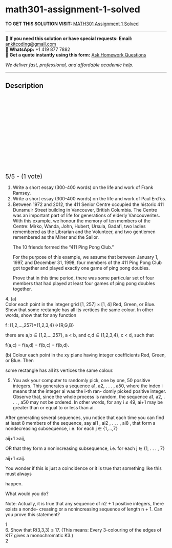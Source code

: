 # math301-assignment-1-solved
**TO GET THIS SOLUTION VISIT:** [MATH301 Assignment 1 Solved](https://www.ankitcodinghub.com/product/math301-assignment-1-solved/)


---

📩 **If you need this solution or have special requests:** **Email:** ankitcoding@gmail.com  
📱 **WhatsApp:** +1 419 877 7882  
📄 **Get a quote instantly using this form:** [Ask Homework Questions](https://www.ankitcodinghub.com/services/ask-homework-questions/)

*We deliver fast, professional, and affordable academic help.*

---

<h2>Description</h2>



<div class="kk-star-ratings kksr-auto kksr-align-center kksr-valign-top" data-payload="{&quot;align&quot;:&quot;center&quot;,&quot;id&quot;:&quot;92488&quot;,&quot;slug&quot;:&quot;default&quot;,&quot;valign&quot;:&quot;top&quot;,&quot;ignore&quot;:&quot;&quot;,&quot;reference&quot;:&quot;auto&quot;,&quot;class&quot;:&quot;&quot;,&quot;count&quot;:&quot;1&quot;,&quot;legendonly&quot;:&quot;&quot;,&quot;readonly&quot;:&quot;&quot;,&quot;score&quot;:&quot;5&quot;,&quot;starsonly&quot;:&quot;&quot;,&quot;best&quot;:&quot;5&quot;,&quot;gap&quot;:&quot;4&quot;,&quot;greet&quot;:&quot;Rate this product&quot;,&quot;legend&quot;:&quot;5\/5 - (1 vote)&quot;,&quot;size&quot;:&quot;24&quot;,&quot;title&quot;:&quot;MATH301 Assignment 1 Solved&quot;,&quot;width&quot;:&quot;138&quot;,&quot;_legend&quot;:&quot;{score}\/{best} - ({count} {votes})&quot;,&quot;font_factor&quot;:&quot;1.25&quot;}">

<div class="kksr-stars">

<div class="kksr-stars-inactive">
            <div class="kksr-star" data-star="1" style="padding-right: 4px">


<div class="kksr-icon" style="width: 24px; height: 24px;"></div>
        </div>
            <div class="kksr-star" data-star="2" style="padding-right: 4px">


<div class="kksr-icon" style="width: 24px; height: 24px;"></div>
        </div>
            <div class="kksr-star" data-star="3" style="padding-right: 4px">


<div class="kksr-icon" style="width: 24px; height: 24px;"></div>
        </div>
            <div class="kksr-star" data-star="4" style="padding-right: 4px">


<div class="kksr-icon" style="width: 24px; height: 24px;"></div>
        </div>
            <div class="kksr-star" data-star="5" style="padding-right: 4px">


<div class="kksr-icon" style="width: 24px; height: 24px;"></div>
        </div>
    </div>

<div class="kksr-stars-active" style="width: 138px;">
            <div class="kksr-star" style="padding-right: 4px">


<div class="kksr-icon" style="width: 24px; height: 24px;"></div>
        </div>
            <div class="kksr-star" style="padding-right: 4px">


<div class="kksr-icon" style="width: 24px; height: 24px;"></div>
        </div>
            <div class="kksr-star" style="padding-right: 4px">


<div class="kksr-icon" style="width: 24px; height: 24px;"></div>
        </div>
            <div class="kksr-star" style="padding-right: 4px">


<div class="kksr-icon" style="width: 24px; height: 24px;"></div>
        </div>
            <div class="kksr-star" style="padding-right: 4px">


<div class="kksr-icon" style="width: 24px; height: 24px;"></div>
        </div>
    </div>
</div>


<div class="kksr-legend" style="font-size: 19.2px;">
            5/5 - (1 vote)    </div>
    </div>
<div class="page" title="Page 1">
<div class="layoutArea">
<div class="column">
<ol>
<li>Write a short essay (300-400 words) on the life and work of Frank Ramsey.</li>
<li>Write a short essay (300-400 words) on the life and work of Paul Erd ̋os.</li>
<li>Between 1972 and 2012, the 411 Senior Centre occupied the historic 411 Dunsmuir Street building in Vancouver, British Columbia. The Centre was an important part of life for generations of elderly Vancouverites.
With this example, we honour the memory of ten members of the Centre: Mirko, Wanda, John, Hubert, Ursula, Gadafi, two ladies remembered as the Librarian and the Volunteer, and two gentlemen remembered as the Miner and the Sailor.

The 10 friends formed the “411 Ping Pong Club.”

For the purpose of this example, we assume that between January 1, 1997, and December 31, 1998, four members of the 411 Ping Pong Club got together and played exactly one game of ping pong doubles.

Prove that in this time period, there was some particular set of four members that had played at least four games of ping pong doubles together.
</li>
</ol>
</div>
</div>
<div class="layoutArea">
<div class="column">
4. (a)

</div>
<div class="column">
Color each point in the integer grid [1, 257] × [1, 4] Red, Green, or Blue. Show that some rectangle has all its vertices the same colour. In other words, show that for any function

f :{1,2,…,257}×{1,2,3,4}→{R,G,B}

there are a,b ∈ {1,2,…,257}, a &lt; b, and c,d ∈ {1,2,3,4}, c &lt; d, such that

</div>
</div>
<div class="layoutArea">
<div class="column">
f(a,c) = f(a,d) = f(b,c) = f(b,d).

(b) Colour each point in the xy plane having integer coefficients Red, Green, or Blue. Then

some rectangle has all its vertices the same colour.

5. You ask your computer to randomly pick, one by one, 50 positive integers. This generates a sequence a1, a2, . . . , a50, where the index i means that the integer ai was the i-th ran- domly picked positive integer. Observe that, since the whole process is random, the sequence a1, a2, . . . , a50 may not be ordered. In other words, for any i ≤ 49, ai+1 may be greater than or equal to or less than ai.

After generating several sequences, you notice that each time you can find at least 8 members of the sequence, say ai1 , ai2 , . . . , ai8 , that form a nondecreasing subsequence, i.e. for each j ∈ {1,…,7}

aij+1 ≥aij,

OR that they form a nonincreasing subsequence, i.e. for each j ∈ {1, . . . , 7}

aij+1 ≤aij.

You wonder if this is just a coincidence or it is true that something like this must always

happen.

What would you do?

Note: Actually, it is true that any sequence of n2 + 1 positive integers, there exists a nonde- creasing or a nonincreasing sequence of length n + 1. Can you prove this statement?

</div>
</div>
<div class="layoutArea">
<div class="column">
1

</div>
</div>
</div>
<div class="page" title="Page 2">
<div class="layoutArea">
<div class="column">
6. Show that R(3,3,3) ≤ 17. (This means: Every 3-colouring of the edges of K17 gives a monochromatic K3.)

</div>
</div>
<div class="layoutArea">
<div class="column">
2

</div>
</div>
</div>
